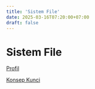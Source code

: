 ```yaml
---
title: 'Sistem File'
date: 2025-03-16T07:20:00+07:00
draft: false
---
```


# Sistem File

[Profil](./profil/)

[Konsep Kunci](./konsep-kunci/)
